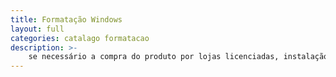 ```yaml
---
title: Formatação Windows
layout: full
categories: catalago formatacao
description: >-
    se necessário a compra do produto por lojas licenciadas, instalação e configuração de acordo com as preferências do cliente.
---
```

